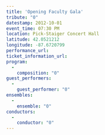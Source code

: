 ```yaml
---
title: 'Opening Faculty Gala'
tribute: "0"
datestamp: 2012-10-01
event_time: 07:30 PM
location: Pick-Staiger Concert Hall
latitude: 42.0521212
longitude: -87.6720799
performance_url: 
ticket_information_url: 
program: 
  -
    composition: "0"
guest_performers: 
  -
    guest_performer: "0"
ensembles: 
  -
    ensemble: "0"
conductors: 
  -
    conductor: "0"
---
```

